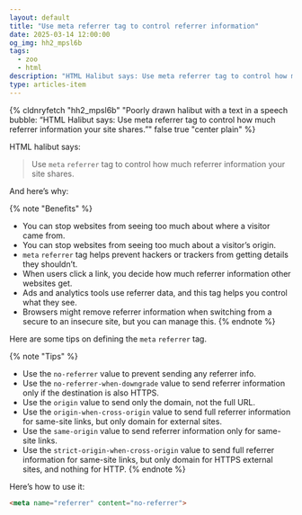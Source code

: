 ```yaml
---
layout: default
title: "Use meta referrer tag to control referrer information"
date: 2025-03-14 12:00:00
og_img: hh2_mpsl6b
tags:
  - zoo
  - html
description: "HTML Halibut says: Use meta referrer tag to control how much referrer information your site shares."
type: articles-item
---
```


{% cldnryfetch "hh2_mpsl6b" "Poorly drawn halibut with a text in a speech bubble: “HTML Halibut says: Use meta referrer tag to control how much referrer information your site shares.”" false true "center plain" %}

HTML halibut says:

> Use `meta` `referrer` tag to control how much referrer information your site shares.

And here’s why:

{% note "Benefits" %}
- You can stop websites from seeing too much about where a visitor came from.
- You can stop websites from seeing too much about a visitor’s origin.
- `meta` `referrer` tag helps prevent hackers or trackers from getting details they shouldn’t.
- When users click a link, you decide how much referrer information other websites get.
- Ads and analytics tools use referrer data, and this tag helps you control what they see.
- Browsers might remove referrer information when switching from a secure to an insecure site, but you can manage this.
{% endnote %}

Here are some tips on defining the `meta` `referrer` tag.

{% note "Tips" %}
- Use the `no-referrer` value to prevent sending any referrer info.
- Use the `no-referrer-when-downgrade` value to send referrer information only if the destination is also HTTPS.
- Use the `origin` value to send only the domain, not the full URL.
- Use the `origin-when-cross-origin` value to send full referrer information for same-site links, but only domain for external sites.
- Use the `same-origin` value to send referrer information only for same-site links.
- Use the `strict-origin-when-cross-origin` value to send full referrer information for same-site links, but only domain for HTTPS external sites, and nothing for HTTP.
{% endnote %}

Here’s how to use it:

```html
<meta name="referrer" content="no-referrer">
```
